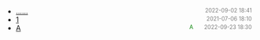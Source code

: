 - [......]()<span style="font-size:.8em;float:right"><span style="color:orange"></span><span style="padding-left:2em;color:gray;">2022-09-02 18:41</span></span>
- [1](1)<span style="font-size:.8em;float:right"><span style="color:orange"></span><span style="padding-left:2em;color:gray;">2021-07-06 18:10</span></span>
- [A](a)<span style="font-size:.8em;float:right"><span style="color:green">A</span><span style="padding-left:2em;color:gray;">2022-09-23 18:30</span></span>
